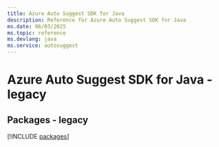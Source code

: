 ```yaml
---
title: Azure Auto Suggest SDK for Java
description: Reference for Azure Auto Suggest SDK for Java
ms.date: 06/03/2025
ms.topic: reference
ms.devlang: java
ms.service: autosuggest
---
```

# Azure Auto Suggest SDK for Java - legacy
## Packages - legacy
[!INCLUDE [packages](auto-suggest-index.md)]